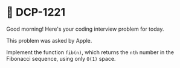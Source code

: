# **📌 DCP-1221** 

Good morning! Here's your coding interview problem for today.

This problem was asked by Apple.

Implement the function `fib(n)`, which returns the `nth` number in the Fibonacci sequence, using only `O(1)` space.


